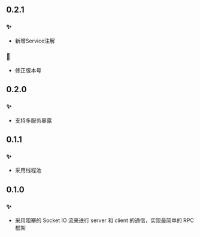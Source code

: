 ## 0.2.1

### :sparkles:

- 新增Service注解

### :bug:

- 修正版本号

## 0.2.0

### :sparkles:

- 支持多服务暴露

## 0.1.1

### :sparkles:

- 采用线程池

## 0.1.0

### :sparkles:

- 采用阻塞的 Socket IO 流来进行 server 和 client 的通信，实现最简单的 RPC 框架